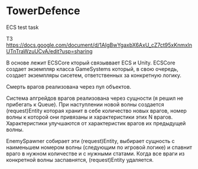 # TowerDefence
ECS test task

ТЗ https://docs.google.com/document/d/1AIgBwYgaxbX6AxU_cZ7ct95xKnmxlnUTnTraWzuUCvA/edit?usp=sharing

В основе лежит ECSCore кторый связыввает ECS и Unity. ECSCore создает экземпляр класса GameSystems который, в свою очередь, создает экземпляры сисетем, ответственных за конкретную логику.

Смерть врагов реализована через пул объектов.


Система апгрейдов врагов реализована через сущности (я решил не прибегать к Queue). При наступлении новой волны создается (request)Entity которая хранит в себе количество новых врагов, номер волны к которой они привязаны и характеристики этих N врагов. Характеристики улучшаются от характеристик врагов их предыдущей волны.

EnemySpawner собирает эти (request)Entity, выбирает сущность с наименьшем номером волны (следующим по игровой логике) и спавнит враго в нужном количестве и с нужными статами. Когда все враги из конкретной волны заспавнятся, (request)Entity удаляется.


